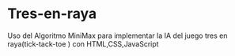 # Tres-en-raya
Uso del Algoritmo MiniMax para implementar la IA del juego tres en raya(tick-tack-toe ) con HTML,CSS,JavaScript
